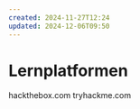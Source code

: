 ```yaml
---
created: 2024-11-27T12:24
updated: 2024-12-06T09:50
---
```

# Lernplatformen
hackthebox.com
tryhackme.com